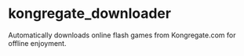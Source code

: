 # kongregate_downloader
Automatically downloads online flash games from Kongregate.com for offline enjoyment.
